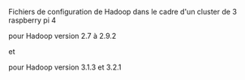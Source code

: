 Fichiers de configuration de Hadoop
dans le cadre d'un cluster de 3 raspberry pi 4

pour Hadoop version 2.7 à 2.9.2

et

pour Hadoop version 3.1.3 et 3.2.1

